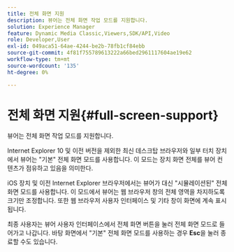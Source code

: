 ```yaml
---
title: 전체 화면 지원
description: 뷰어는 전체 화면 작업 모드를 지원합니다.
solution: Experience Manager
feature: Dynamic Media Classic,Viewers,SDK/API,Video
role: Developer,User
exl-id: 049aca51-64ae-4244-be2b-78fb1cf84ebb
source-git-commit: 4f81f755789613222a66bed2961117604ae19e62
workflow-type: tm+mt
source-wordcount: '135'
ht-degree: 0%

---
```


# 전체 화면 지원{#full-screen-support}

뷰어는 전체 화면 작업 모드를 지원합니다.

Internet Explorer 10 및 이전 버전을 제외한 최신 데스크탑 브라우저와 일부 터치 장치에서 뷰어는 &quot;기본&quot; 전체 화면 모드를 사용합니다. 이 모드는 장치 화면 전체를 뷰어 컨텐츠가 점유하고 있음을 의미한다.

iOS 장치 및 이전 Internet Explorer 브라우저에서는 뷰어가 대신 &quot;시뮬레이션된&quot; 전체 화면 모드를 사용합니다. 이 모드에서 뷰어는 웹 브라우저 창의 전체 영역을 차지하도록 크기만 조정합니다. 또한 웹 브라우저 사용자 인터페이스 및 기타 창이 화면에 계속 표시됩니다.

최종 사용자는 뷰어 사용자 인터페이스에서 전체 화면 버튼을 눌러 전체 화면 모드로 들어가고 나갑니다. 바탕 화면에서 &quot;기본&quot; 전체 화면 모드를 사용하는 경우 **Esc**&#x200B;을 눌러 종료할 수도 있습니다.
